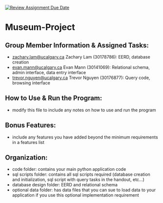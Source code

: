 [![Review Assignment Due Date](https://classroom.github.com/assets/deadline-readme-button-24ddc0f5d75046c5622901739e7c5dd533143b0c8e959d652212380cedb1ea36.svg)](https://classroom.github.com/a/M_swVJkI)
# Museum-Project
## Group Member Information & Assigned Tasks:
- zachary.lam@ucalgary.ca Zachary Lam (30178786): EERD, database creation
- evan.mann@ucalgary.ca Evan Mann (30141069): Relational schema, admin interface, data entry interface
- trevor.nguyen@ucalgary.ca Trevor Nguyen (30176877): Query code, browsing interface
## How to Use & Run the Program:
- modify this file to include any notes on how to use and run the program
## Bonus Features:
- include any features you have added beyond the minimum requirements in a features list

## Organization:
- code folder: contains your main python application code
- sql scripts folder: contains all sql scripts required (database creation and initialization, sql script with query tasks in the handout, etc...)
- database design folder: EERD and relational schema
- optional data folder: has data files that you can sue to load data to your application if you use this optional implementation requirement
